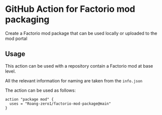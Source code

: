 # GitHub Action for Factorio mod packaging

Create a Factorio mod package that can be used locally or uploaded to the mod portal

## Usage

This action can be used with a repository contain a Factorio mod at base level.

All the relevant information for naming are taken from the `info.json`

The action can be used as follows:

```github-actions
action "package mod" {
  uses = "Roang-zero1/factorio-mod-package@main"
}
```
